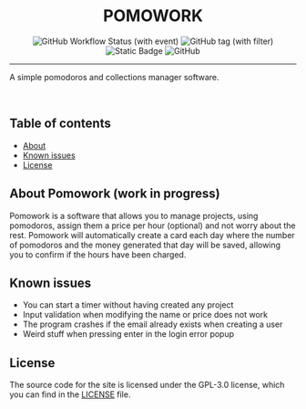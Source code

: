 <h1 align="center"> POMOWORK </h1>

<p align="center">

<img alt="GitHub Workflow Status (with event)" src="https://img.shields.io/github/actions/workflow/status/condemo/pomowork-v2/.github%2Fworkflows%2Fpython-app.yml">

<img alt="GitHub tag (with filter)" src="https://img.shields.io/github/v/tag/condemo/pomowork-v2?label=version&link=https%3A%2F%2Fgithub.com%2Fcondemo%2Fpomowork-v2%2Freleases%2Ftag%2Fv0.1.0-alpha">

<img alt="Static Badge" src="https://img.shields.io/badge/python-3.10.12-blue.svg?link=https%3A%2F%2Fwww.python.org%2Fdownloads%2Frelease%2Fpython-31012%2F">

<img alt="GitHub" src="https://img.shields.io/github/license/condemo/pomowork-v2">

</p>

***
A simple pomodoros and collections manager software.

<br>

## Table of contents

- [About](#about-pomowork)
- [Known issues](#known-issues)
- [License](#license)

## About Pomowork (work in progress)

Pomowork is a software that allows you to manage projects, using pomodoros, assign them a price per hour (optional) and not worry about the rest. Pomowork will automatically create a card each day where the number of pomodoros and the money generated that day will be saved, allowing you to confirm if the hours have been charged.

## Known issues

- You can start a timer without having created any project
- Input validation when modifying the name or price does not work
- The program crashes if the email already exists when creating a user
- Weird stuff when pressing enter in the login error popup

## License

The source code for the site is licensed under the GPL-3.0 license, which you can find in the [LICENSE](LICENSE) file.
